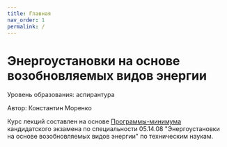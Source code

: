 ```yaml
---
title: Главная
nav_order: 1
permalink: /
---
```


# Энергоустановки на основе возобновляемых видов энергии

Уровень образования: аспирантура

Автор: Константин Моренко

Курс лекций составлен на основе
[Программы-минимума](051408-phd-exam-program.doc) кандидатского
экзамена по специальности 05.14.08 "Энергоустановки на основе
возобновляемых видов энергии" по техническим наукам.
